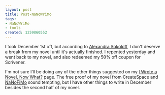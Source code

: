 ```yaml
---
layout: post
title: Post-NaNoWriMo
tags:
- NaNoWriMo
- tools
created: 1259860552
---
```

I took December 1st off, but according to [Alexandra Sokoloff](http://thedarksalon.blogspot.com/2009/12/nanowrimo-what-next.html), I don't deserve a break from my novel until it's actually finished.  I repented yesterday and went back to my novel, and also redeemed my 50% off coupon for Scrivener.  

I'm not sure I'll be doing any of the other things suggested on my [I Wrote a Novel, Now What?](http://www.nanowrimo.org/nowwhat) page.  The free proof of my novel from CreateSpace and [NaNoFiMo](http://www.nanofimo.org/) sound tempting, but I have other things to write in December besides the second half of my novel.
